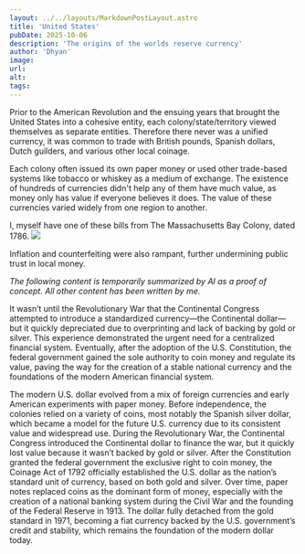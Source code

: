 ```yaml
---
layout: ../../layouts/MarkdownPostLayout.astro
title: 'United States'
pubDate: 2025-10-06
description: 'The origins of the worlds reserve currency'
author: 'Dhyan'
image:
url:
alt:
tags:
---
```


Prior to the American Revolution and the ensuing years that brought the United States into a cohesive entity, 
each colony/state/territory viewed themselves as separate entities. 
Therefore there never was a unified currency, it was common to trade with British pounds, Spanish dollars, Dutch guilders, and various other local coinage.


Each colony often issued its own paper money or used other trade-based systems like tobacco or whiskey as a medium of exchange. The existence of hundreds of currencies didn't help any of them have much value, as money only has value if everyone believes it does.
The value of these currencies varied widely from one region to another. 

I, myself have one of these bills from The Massachusetts Bay Colony, dated 1786.
![](https://hc-cdn.hel1.your-objectstorage.com/s/v3/dd43190f68ebb0de27fa3d6a46c660b96f1bcf99_remove_background_preview.png)

Inflation and counterfeiting were also rampant, further undermining public trust in local money.


*The following content is temporarily summarized by AI as a proof of concept. All other content has been written by me.*

It wasn’t until the Revolutionary War that the Continental Congress attempted to introduce a standardized currency—the Continental dollar—but it quickly depreciated due to overprinting and lack of backing by gold or silver. This experience demonstrated the urgent need for a centralized financial system. Eventually, after the adoption of the U.S. Constitution, the federal government gained the sole authority to coin money and regulate its value, paving the way for the creation of a stable national currency and the foundations of the modern American financial system.

The modern U.S. dollar evolved from a mix of foreign currencies and early American experiments with paper money. Before independence, the colonies relied on a variety of coins, most notably the Spanish silver dollar, which became a model for the future U.S. currency due to its consistent value and widespread use. During the Revolutionary War, the Continental Congress introduced the Continental dollar to finance the war, but it quickly lost value because it wasn’t backed by gold or silver. After the Constitution granted the federal government the exclusive right to coin money, the Coinage Act of 1792 officially established the U.S. dollar as the nation’s standard unit of currency, based on both gold and silver. Over time, paper notes replaced coins as the dominant form of money, especially with the creation of a national banking system during the Civil War and the founding of the Federal Reserve in 1913. The dollar fully detached from the gold standard in 1971, becoming a fiat currency backed by the U.S. government’s credit and stability, which remains the foundation of the modern dollar today.